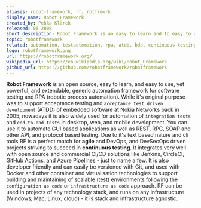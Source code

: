 ```yaml
---
aliases: robot-framework, rf, rbtfrmwrk
display_name: Robot Framework
created_by: Pekka Klärck
released: 06 2008
short_description: Robot Framework is an easy to learn and to easy to use, yet powerful, generic automation framework for software testing and RPA.
topic: robotframework
related: automation, testautomation, rpa, atdd, bdd, continuous-testing, testing, software-testing, devops, software-quality
logo: robotframework.png
url: https://robotframework.org/
wikipedia_url: https://en.wikipedia.org/wiki/Robot_Framework
github_url: https://github.com/robotframework/robotframework
---
```

**Robot Framework** is an open source, easy to learn, and easy to use, yet powerful, and extendable, generic automation framework for software testing and RPA (robotic process automation). While it's original purpose was to support acceptance testing and `acceptance test driven development` (ATDD) of embedded software at Nokia Networks back in 2005, nowadays it is also widely used for automation of `integration tests` and `end-to-end tests` in desktop, web, and mobile development. You can use it to automate GUI based applications as well as REST, RPC, SOAP and other API, and protocol based testing. Due to it's text based nature and cli tools RF is a perfect match for **agile** and DevOps, and DevSecOps driven projects striving to succeed in **continuous testing**. It integrates very well with open source and commercial CI/CD solutions like Jenkins, CircleCI, GitHub Actions, and Azure Pipelines - just to name a few. It is also developer friendly and can easily be versioned with Git, and used with Docker and other container and virtualisation technologies to support building and maintaining of scalable (test) environments following the `configuration as code` or `infrastructure as code` approach. RF can be used in projects of any technology stack, and runs on any infrastructure (Windows, Mac, Linux, cloud) - it is stack and infrastructure agnostic.
